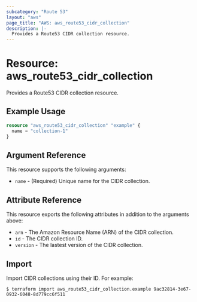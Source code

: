 ```yaml
---
subcategory: "Route 53"
layout: "aws"
page_title: "AWS: aws_route53_cidr_collection"
description: |-
  Provides a Route53 CIDR collection resource.
---
```


# Resource: aws_route53_cidr_collection

Provides a Route53 CIDR collection resource.

## Example Usage

```terraform
resource "aws_route53_cidr_collection" "example" {
  name = "collection-1"
}
```

## Argument Reference

This resource supports the following arguments:

* `name` - (Required) Unique name for the CIDR collection.

## Attribute Reference

This resource exports the following attributes in addition to the arguments above:

* `arn` - The Amazon Resource Name (ARN) of the CIDR collection.
* `id` - The CIDR collection ID.
* `version` - The lastest version of the CIDR collection.

## Import

Import CIDR collections using their ID. For example:

```
$ terraform import aws_route53_cidr_collection.example 9ac32814-3e67-0932-6048-8d779cc6f511
```
